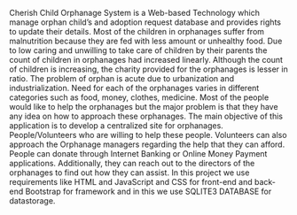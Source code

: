 Cherish Child Orphanage System is a Web-based Technology which manage orphan child’s and adoption request database and provides rights to update their details. Most of the children in orphanages suffer from malnutrition because they are fed with less amount or unhealthy food. Due to low caring and unwilling to take care of children by their parents the count of children in orphanages had increased linearly. Although the count of children is increasing, the charity provided for the orphanages is lesser  in ratio. The problem of orphan is acute due to urbanization and industrialization. Need for each of the orphanages varies in different categories such as food, money, clothes, medicine. Most of the people would like to help the orphanages but the major problem is that they have any idea on how to approach these orphanages. The main objective of this application is to develop a centralized site for orphanages. People/Volunteers who are willing to help these people. Volunteers can also approach the Orphanage managers regarding the help that they can afford. People can donate through Internet Banking or Online Money Payment applications. Additionally, they can reach out to the directors of the orphanages to find out how they can assist.
In this project we use requirements like HTML and JavaScript and CSS for front-end and back-end Bootstrap for framework and in this we use SQLITE3 DATABASE for datastorage.
